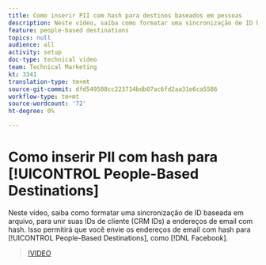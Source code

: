 ```yaml
---
title: Como inserir PII com hash para destinos baseados em pessoas
description: Neste vídeo, saiba como formatar uma sincronização de ID baseada em arquivo, para unir suas IDs de cliente (CRM IDs) a endereços de email com hash.
feature: people-based destinations
topics: null
audience: all
activity: setup
doc-type: technical video
team: Technical Marketing
kt: 3341
translation-type: tm+mt
source-git-commit: dfd549508cc223714bdb07ac6fd2aa31e6ca5586
workflow-type: tm+mt
source-wordcount: '72'
ht-degree: 0%

---
```



# Como inserir PII com hash para [!UICONTROL People-Based Destinations]

Neste vídeo, saiba como formatar uma sincronização de ID baseada em arquivo, para unir suas IDs de cliente (CRM IDs) a endereços de email com hash. Isso permitirá que você envie os endereços de email com hash para [!UICONTROL People-Based Destinations], como [!DNL Facebook].

>[!VIDEO](https://video.tv.adobe.com/v/29122/?quality=12)
